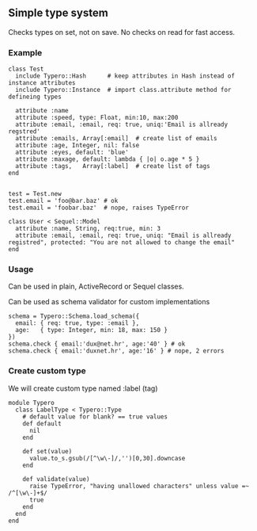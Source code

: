 ## Simple type system

Checks types on set, not on save. No checks on read for fast access.


### Example

```
class Test
  include Typero::Hash      # keep attributes in Hash instead of instance attributes
  include Typero::Instance  # import class.attribute method for defineing types

  attribute :name
  attribute :speed, type: Float, min:10, max:200
  attribute :email, :email, req: true, uniq:'Email is allready regstred'
  attribute :emails, Array[:email]  # create list of emails
  attribute :age, Integer, nil: false
  attribute :eyes, default: 'blue'
  attribute :maxage, default: lambda { |o| o.age * 5 }
  attribute :tags,   Array[:label]  # create list of tags
end


test = Test.new
test.email = 'foo@bar.baz' # ok
test.email = 'foobar.baz'  # nope, raises TypeError

class User < Sequel::Model
  attribute :name, String, req:true, min: 3
  attribute :email, :email, req: true, uniq: "Email is allready registred", protected: "You are not allowed to change the email"
end
```

### Usage

Can be used in plain, ActiveRecord or Sequel classes.

Can be used as schema validator for custom implementations

```
schema = Typero::Schema.load_schema({
  email: { req: true, type: :email },
  age:   { type: Integer, min: 18, max: 150 }
})
schema.check { email:'dux@net.hr', age:'40' } # ok
schema.check { email:'duxnet.hr', age:'16' } # nope, 2 errors
```

### Create custom type

We will create custom type named :label (tag)

```
module Typero
  class LabelType < Typero::Type
    # default value for blank? == true values
    def default
      nil
    end

    def set(value)
      value.to_s.gsub(/[^\w\-]/,'')[0,30].downcase
    end

    def validate(value)
      raise TypeError, "having unallowed characters" unless value =~ /^[\w\-]+$/
      true
    end
  end
end
```

